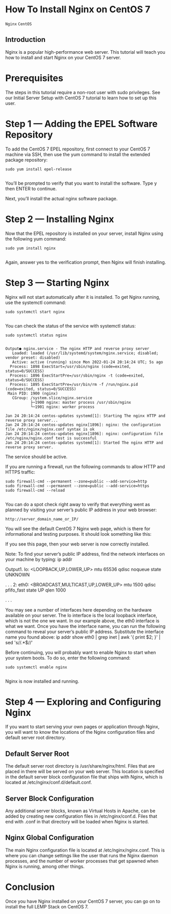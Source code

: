 # How To Install Nginx on CentOS 7

```Nginx``` ```CentOS```

## Introduction


Nginx is a popular high-performance web server. This tutorial will teach you how to install and start Nginx on your CentOS 7 server.


# Prerequisites


The steps in this tutorial require a non-root user with sudo privileges. See our Initial Server Setup with CentOS 7 tutorial to learn how to set up this user.


# Step 1 — Adding the EPEL Software Repository


To add the CentOS 7 EPEL repository, first connect to your CentOS 7 machine via SSH, then use the yum command to install the extended package repository:


```
sudo yum install epel-release


```


You’ll be prompted to verify that you want to install the software. Type y then ENTER to continue.


Next, you’ll install the actual nginx software package.


# Step 2 — Installing Nginx


Now that the EPEL repository is installed on your server, install Nginx using the following yum command:


```
sudo yum install nginx


```


Again, answer yes to the verification prompt, then Nginx will finish installing.


# Step 3 — Starting Nginx


Nginx will not start automatically after it is installed. To get Nginx running, use the systemctl command:


```
sudo systemctl start nginx


```


You can check the status of the service with systemctl status:


```
sudo systemctl status nginx


```


```
Output● nginx.service - The nginx HTTP and reverse proxy server
   Loaded: loaded (/usr/lib/systemd/system/nginx.service; disabled; vendor preset: disabled)
   Active: active (running) since Mon 2022-01-24 20:14:24 UTC; 5s ago
  Process: 1898 ExecStart=/usr/sbin/nginx (code=exited, status=0/SUCCESS)
  Process: 1896 ExecStartPre=/usr/sbin/nginx -t (code=exited, status=0/SUCCESS)
  Process: 1895 ExecStartPre=/usr/bin/rm -f /run/nginx.pid (code=exited, status=0/SUCCESS)
 Main PID: 1900 (nginx)
   CGroup: /system.slice/nginx.service
           ├─1900 nginx: master process /usr/sbin/nginx
           └─1901 nginx: worker process

Jan 24 20:14:24 centos-updates systemd[1]: Starting The nginx HTTP and reverse proxy server...
Jan 24 20:14:24 centos-updates nginx[1896]: nginx: the configuration file /etc/nginx/nginx.conf syntax is ok
Jan 24 20:14:24 centos-updates nginx[1896]: nginx: configuration file /etc/nginx/nginx.conf test is successful
Jan 24 20:14:24 centos-updates systemd[1]: Started The nginx HTTP and reverse proxy server.

```


The service should be active.


If you are running a firewall, run the following commands to allow HTTP and HTTPS traffic:


```
sudo firewall-cmd --permanent --zone=public --add-service=http
sudo firewall-cmd --permanent --zone=public --add-service=https
sudo firewall-cmd --reload


```


You can do a spot check right away to verify that everything went as planned by visiting your server’s public IP address in your web browser:


```
http://server_domain_name_or_IP/

```


You will see the default CentOS 7 Nginx web page, which is there for informational and testing purposes. It should look something like this:





If you see this page, then your web server is now correctly installed.



Note: To find your server’s public IP address, find the network interfaces on your machine by typing:
ip addr


Output1. lo: <LOOPBACK,UP,LOWER_UP> mtu 65536 qdisc noqueue state UNKNOWN

. . .
2: eth0: <BROADCAST,MULTICAST,UP,LOWER_UP> mtu 1500 qdisc pfifo_fast state UP qlen 1000

. . .

You may see a number of interfaces here depending on the hardware available on your server. The lo interface is the local loopback interface, which is not the one we want. In our example above, the eth0 interface is what we want.
Once you have the interface name, you can run the following command to reveal your server’s public IP address. Substitute the interface name you found above:
ip addr show eth0 | grep inet | awk '{ print $2; }' | sed 's/\/.*$//'



Before continuing, you will probably want to enable Nginx to start when your system boots. To do so, enter the following command:


```
sudo systemctl enable nginx


```


Nginx is now installed and running.


# Step 4 — Exploring and Configuring Nginx


If you want to start serving your own pages or application through Nginx, you will want to know the locations of the Nginx configuration files and default server root directory.


## Default Server Root


The default server root directory is /usr/share/nginx/html. Files that are placed in there will be served on your web server. This location is specified in the default server block configuration file that ships with Nginx, which is located at /etc/nginx/conf.d/default.conf.


## Server Block Configuration


Any additional server blocks, known as Virtual Hosts in Apache, can be added by creating new configuration files in /etc/nginx/conf.d. Files that end with .conf in that directory will be loaded when Nginx is started.


## Nginx Global Configuration


The main Nginx configuration file is located at /etc/nginx/nginx.conf. This is where you can change settings like the user that runs the Nginx daemon processes, and the number of worker processes that get spawned when Nginx is running, among other things.


# Conclusion


Once you have Nginx installed on your CentOS 7 server, you can go on to install the full LEMP Stack on CentOS 7.


